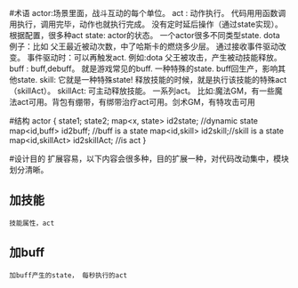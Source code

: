 #术语
actor:场景里面，战斗互动的每个单位。
act : 动作执行。		代码用用函数调用执行，调用完毕，动作也就执行完成。 没有定时延后操作（通过state实现）。根据配置，很多种act
state: actor的状态。	一个actor很多不同类型state. dota 例子：比如 父王最近被动次数，中了哈斯卡的燃烧多少层。 通过接收事件驱动改变。
					事件驱动时：可以再触发act. 例如:dota 父王被攻击，产生被动技能释放。
buff : buff,debuff。 就是游戏常见的buff. 一种特殊的state. buff回生产，影响其他state.
skill: 它就是一种特殊state! 释放技能的时候，就是执行该技能的特殊act（skillAct）。
skillAct: 可主动释放技能。 一系列act。 比如:魔法GM，有一些魔法act可用。背包有绷带，有绑带治疗act可用。剑术GM，有特攻击可用

#结构
 actor
 {
	state1;
	state2;
	map<x, state> id2state; //dynamic state
	map<id,buff> id2buff; //buff is a state
	map<id,skill> id2skill;//skill is a state
	map<id,skillAct> id2skillAct; //is act 
 }

#设计目的
	扩展容易，以下内容会很多种，目的扩展一种，对代码改动集中，模块划分清晰。

## 加技能
	技能属性，act

## 加buff
	加buff产生的state， 每秒执行的act

